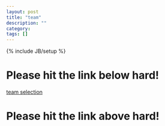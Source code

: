 ```yaml
---
layout: post
title: "team"
description: ""
category: 
tags: []
---
```

{% include JB/setup %}
# Please hit the link below hard!
[team selection](https://docs.google.com/forms/d/1-7zaNPSt4f0eem2WMB7ivOFvdk7469kWwqbBshmLDz8/viewform)
# Please hit the link above hard!